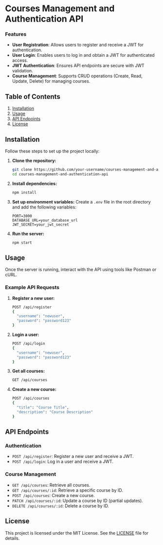 # Courses Management and Authentication API

### Features

- **User Registration**: Allows users to register and receive a JWT for authentication.
- **User Login**: Enables users to log in and obtain a JWT for authenticated access.
- **JWT Authentication**: Ensures API endpoints are secure with JWT validation.
- **Course Management**: Supports CRUD operations (Create, Read, Update, Delete) for managing courses.

## Table of Contents

1. [Installation](#installation)
2. [Usage](#usage)
3. [API Endpoints](#api-endpoints)
4. [License](#license)

## Installation

Follow these steps to set up the project locally:

1. **Clone the repository:**
   ```bash
   git clone https://github.com/your-username/courses-management-and-authentication-api.git
   cd courses-management-and-authentication-api
   ```

2. **Install dependencies:**
   ```bash
   npm install
   ```

3. **Set up environment variables:**
   Create a `.env` file in the root directory and add the following variables:
   ```env
   PORT=3000
   DATABASE_URL=your_database_url
   JWT_SECRET=your_jwt_secret
   ```

4. **Run the server:**
   ```bash
   npm start
   ```

## Usage

Once the server is running, interact with the API using tools like Postman or cURL.

### Example API Requests

1. **Register a new user:**
   ```bash
   POST /api/register
   {
     "username": "newuser",
     "password": "password123"
   }
   ```

2. **Login a user:**
   ```bash
   POST /api/login
   {
     "username": "newuser",
     "password": "password123"
   }
   ```

3. **Get all courses:**
   ```bash
   GET /api/courses
   ```

4. **Create a new course:**
   ```bash
   POST /api/courses
   {
     "title": "Course Title",
     "description": "Course Description"
   }
   ```

## API Endpoints

### Authentication

- `POST /api/register`: Register a new user and receive a JWT.
- `POST /api/login`: Log in a user and receive a JWT.

### Course Management

- `GET /api/courses`: Retrieve all courses.
- `GET /api/courses/:id`: Retrieve a specific course by ID.
- `POST /api/courses`: Create a new course.
- `PATCH /api/courses/:id`: Update a course by ID (partial updates).
- `DELETE /api/courses/:id`: Delete a course by ID.

## License

This project is licensed under the MIT License. See the [LICENSE](LICENSE) file for details.
